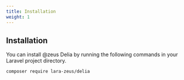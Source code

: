 ```yaml
---
title: Installation
weight: 1
---
```


## Installation

You can install @zeus Delia by running the following commands in your Laravel project directory.

```bash
composer require lara-zeus/delia
```